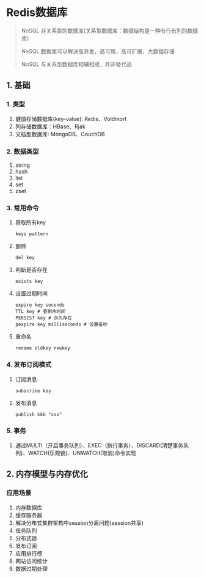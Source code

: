 # Redis数据库

> NoSQL 非关系型的数据库(关系型数据库：数据结构是一种有行有列的数据库)
>
> NoSQL 数据库可以解决高并发，高可用，高可扩展，大数据存储
>
> NoSQL 与关系型数据库相辅相成，并非替代品

## 1. 基础

### 1. 类型

1. 健值存储数据库(key-value): Redis、Voldmort
2. 列存储数据库：HBase、Rjak
3. 文档型数据库: MongoDB、CouchDB

### 2. 数据类型

1. string
2. hash
3. list
4. set
5. zset

### 3. 常用命令

1. 获取所有key

   ```shell
   keys pattern
   ```

2. 删除

   ```shell
   del key
   ```

3. 判断是否存在

   ```shell
   exists key
   ```

4. 设置过期时间

   ```shell
   expire key seconds
   TTL key # 查剩余时间
   PERSIST key # 永久存在
   pexpire key milliseconds # 设置毫秒
   ```

5. 重命名

   ```shell
   rename oldkey newkey
   ```

### 4. 发布订阅模式

1. 订阅消息

   ```shell
   subscribe key
   ```

2. 发布消息

   ```shell
   publish kkb "xxx"
   ```

### 5. 事务

1. 通过MULTI（开启事务队列）、EXEC（执行事务）、DISCARD(清楚事务队列)、WATCH(乐观锁)、UNWATCH(取消)命令实现

## 2. 内存模型与内存优化



###  应用场景

1. 内存数据库
2. 缓存服务器
3. 解决分布式集群架构中session分离问题(session共享)
4. 任务队列
5. 分布式锁
6. 发布订阅
7. 应用排行榜
8. 网站访问统计
9. 数据过期处理